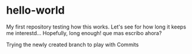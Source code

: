 # hello-world
My first repository 
testing how this works. Let's see for how long it keeps me interestd... Hopefully, long enough!
que mas escribo ahora?

Trying the newly created branch to play with Commits
